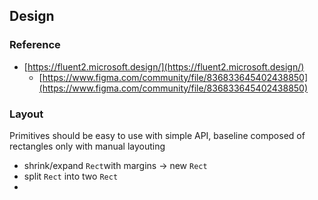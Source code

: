 ## Design
### Reference
- [https://fluent2.microsoft.design/](https://fluent2.microsoft.design/)
    - [https://www.figma.com/community/file/836833645402438850](https://www.figma.com/community/file/836833645402438850)



### Layout
Primitives should be easy to use with simple API, baseline composed of rectangles only with manual layouting
- shrink/expand `Rect`with margins -> new `Rect`
- split `Rect` into two `Rect`
- 

